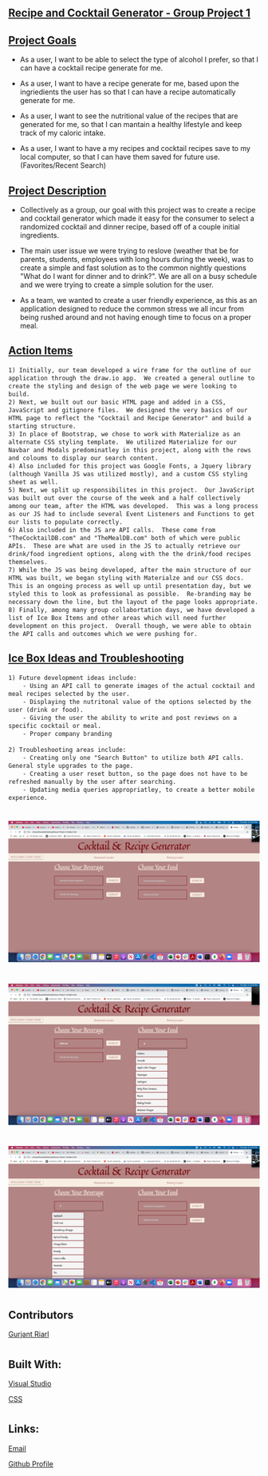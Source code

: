 ## <u>Recipe and Cocktail Generator - Group Project 1</u>

## <u>Project Goals</u>

* As a user, I want to be able to select the type of alcohol I prefer,
so that I can have a cocktail recipe generate for me.

* As a user, I want to have a recipe generate for me, based upon the ingriedients the user has
so that I can have a recipe automatically generate for me.

* As a user, I want to see the nutritional value of the recipes that are generated for me,
so that I can mantain a healthy lifestyle and keep track of my caloric intake.

* As a user, I want to have a my recipes and cocktail recipes save to my local computer,
so that I can have them saved for future use.
(Favorites/Recent Search)

## <u>Project Description</u>

* Collectively as a group, our goal with this project was to create a recipe and cocktail generator which made it easy for the consumer to select a randomized cocktail and dinner recipe, based off of a couple initial ingredients.

* The main user issue we were trying to reslove (weather that be for parents, students, employees with long hours during the week), was to create a simple and fast solution as to the common nightly questions "What do I want for dinner and to drink?".  We are all on a busy schedule and we were trying to create a simple solution for the user.

* As a team, we wanted to create a user friendly experience, as this as an application designed to reduce the common stress we all incur from being rushed around and not having enough time to focus on a proper meal.

## <u>Action Items</u> 

    1) Initially, our team developed a wire frame for the outline of our application through the draw.io app.  We created a general outline to create the styling and design of the web page we were looking to build.
    2) Next, we built out our basic HTML page and added in a CSS, JavaScript and gitignore files.  We designed the very basics of our HTML page to reflect the "Cocktail and Recipe Generator" and build a starting structure.
    3) In place of Bootstrap, we chose to work with Materialize as an alternate CSS styling template.  We utilized Materialize for our Navbar and Modals predominatley in this project, along with the rows and coloums to display our search content.
    4) Also included for this project was Google Fonts, a Jquery library (although Vanilla JS was utilized mostly), and a custom CSS styling sheet as well.
    5) Next, we split up responsibilites in this project.  Our JavaScript was built out over the course of the week and a half collectively among our team, after the HTML was developed.  This was a long process as our JS had to include several Event Listeners and Functions to get our lists to populate correctly.
    6) Also included in the JS are API calls.  These come from "TheCocktailDB.com" and "TheMealDB.com" both of which were public APIs.  These are what are used in the JS to actually retrieve our drink/food ingredient options, along with the the drink/food recipes themselves.
    7) While the JS was being developed, after the main structure of our HTML was built, we began styling with Materialze and our CSS docs.  This is an ongoing process as well up until presentation day, but we styled this to look as professional as possible.  Re-branding may be necessary down the line, but the layout of the page looks appropriate.
    8) Finally, among many group collabortation days, we have developed a list of Ice Box Items and other areas which will need further development on this project.  Overall though, we were able to obtain the API calls and outcomes which we were pushing for. 

## <u>Ice Box Ideas and Troubleshooting</u> 
    1) Future development ideas include:
        - Using an API call to generate images of the actual cocktail and meal recipes selected by the user.
        - Displaying the nutritonal value of the options selected by the user (drink or food).
        - Giving the user the ability to write and post reviews on a specific cocktail or meal.
        - Proper company branding
    
    2) Troubleshooting areas include:
        - Creating only one "Search Button" to utilize both API calls. General style upgrades to the page.
        - Creating a user reset button, so the page does not have to be refreshed manually by the user after searching.
        - Updating media queries appropriatley, to create a better mobile experience.

# 
![Screenshot 1](./images/screenshot1.png)
# 
![Screenshot 2](./images/screenshot2.png)
# 
![Screenshot 3](./images/screenshot3.png)
# 

## Contributors
[Gurjant Riarl](https://github.com/GurjantRiar/QuizGame/
)

# 
## Built With:
[Visual Studio](https://visualstudio.microsoft.com/)

[CSS](https://www.w3.org/TR/CSS/#css)



# 
## Links:
[Email](pratikpatel_85@yahoo.com)

[Github Profile](https://github.com/GurjantRiar/
)



